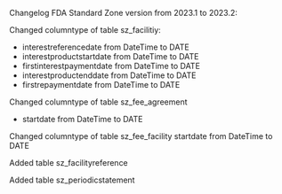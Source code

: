 Changelog FDA Standard Zone version from 2023.1 to 2023.2:

Changed columntype of table sz_facilitiy:
* interestreferencedate from DateTime to DATE
* interestproductstartdate from DateTime to DATE
* firstinterestpaymentdate from DateTime to DATE
* interestproductenddate from DateTime to DATE
* firstrepaymentdate from DateTime to DATE

Changed columntype of table sz_fee_agreement
* startdate from DateTime to DATE

Changed columntype of table sz_fee_facility
startdate from DateTime to DATE

Added table sz_facilityreference

Added table sz_periodicstatement
